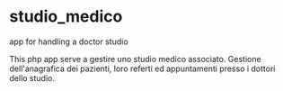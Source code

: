 # studio_medico
app for handling a doctor studio

This php app serve a gestire uno studio medico associato. Gestione dell'anagrafica dei pazienti, loro referti
ed appuntamenti presso i dottori dello studio.

